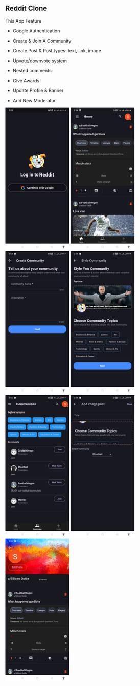 ## Reddit Clone

This App Feature

- Google Authentication
- Create & Join A Community
- Create Post & Post types: text, link, image

- Upvote/downvote system

- Nested comments

- Give Awards

- Update Profile & Banner

- Add New Moderator

<div>
<img src="images/Screenshot_2024-12-04-03-04-55-19_9c2a6cedc7552e61f5a3ed862fbcbe76.jpg"  width="200">

<img src="images/Screenshot_2024-12-04-02-54-37-55_9c2a6cedc7552e61f5a3ed862fbcbe76.jpg" width="200">

<img src="images/Screenshot_2024-12-04-02-54-46-94_9c2a6cedc7552e61f5a3ed862fbcbe76.jpg"  width="200">

<img src="images/Screenshot_2024-12-04-02-55-22-00_9c2a6cedc7552e61f5a3ed862fbcbe76.jpg"  width="200">
</div>
<div>


<img src="images/Screenshot_2024-12-04-02-55-34-81_9c2a6cedc7552e61f5a3ed862fbcbe76.jpg"  width="200">
<img src="images/Screenshot_2024-12-04-02-55-51-51_9c2a6cedc7552e61f5a3ed862fbcbe76.jpg"  width="200">
<img src="images/Screenshot_2024-12-04-02-56-00-51_9c2a6cedc7552e61f5a3ed862fbcbe76.jpg"  width="200">

</div>
